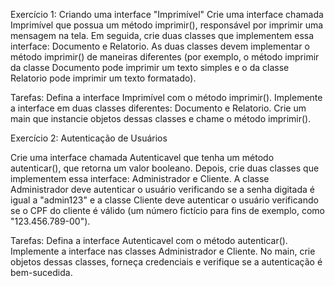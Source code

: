 Exercício 1: Criando uma interface "Imprimível"
Crie uma interface chamada Imprimível que possua um método imprimir(), responsável por imprimir uma mensagem na tela. Em seguida, crie duas classes que implementem essa interface: Documento e Relatorio. As duas classes devem implementar o método imprimir() de maneiras diferentes (por exemplo, o método imprimir da classe Documento pode imprimir um texto simples e o da classe Relatorio pode imprimir um texto formatado).

Tarefas:
Defina a interface Imprimível com o método imprimir().
Implemente a interface em duas classes diferentes: Documento e Relatorio.
Crie um main que instancie objetos dessas classes e chame o método imprimir().

Exercício 2: Autenticação de Usuários

Crie uma interface chamada Autenticavel que tenha um método autenticar(), que retorna um valor booleano. Depois, crie duas classes que implementem essa interface: Administrador e Cliente. A classe Administrador deve autenticar o usuário verificando se a senha digitada é igual a "admin123" e a classe Cliente deve autenticar o usuário verificando se o CPF do cliente é válido (um número fictício para fins de exemplo, como "123.456.789-00").

Tarefas:
Defina a interface Autenticavel com o método autenticar().
Implemente a interface nas classes Administrador e Cliente.
No main, crie objetos dessas classes, forneça credenciais e verifique se a autenticação é bem-sucedida.
